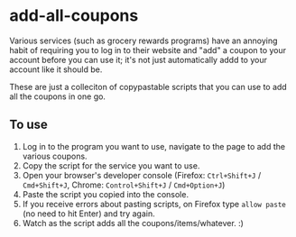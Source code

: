 # add-all-coupons
Various services (such as grocery rewards programs) have an annoying habit of requiring you to log in to their website and "add" a coupon to your account 
before you can use it; it's not just automatically addd to your account like it should be.

These are just a colleciton of copypastable scripts that you can use to add all the coupons in one go. 

## To use

1. Log in to the program you want to use, navigate to the page to add the various coupons.
2. Copy the script for the service you want to use.
3. Open your browser's developer console (Firefox: `Ctrl+Shift+J` / `Cmd+Shift+J`, Chrome: `Control+Shift+J` / `Cmd+Option+J`)
4. Paste the script you copied into the console.
5. If you receive errors about pasting scripts, on Firefox type `allow paste` (no need to hit Enter) and try again.
6. Watch as the script adds all the coupons/items/whatever. :)
